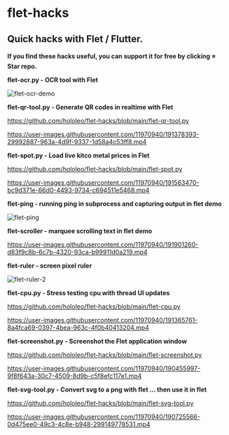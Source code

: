 # flet-hacks
## Quick hacks with Flet / Flutter.

**If you find these hacks useful, you can support it for free by clicking ⭐ Star repo.**

**flet-ocr.py - OCR tool with Flet**

![flet-ocr-demo](https://user-images.githubusercontent.com/11970940/192157189-c018eca3-04ea-4259-9f62-5d46dcc1cccc.gif)

**flet-qr-tool.py - Generate QR codes in realtime with Flet**

https://github.com/hololeo/flet-hacks/blob/main/flet-qr-tool.py

https://user-images.githubusercontent.com/11970940/191378393-29992887-963a-4d9f-9337-1d58a4c53ff8.mp4

**flet-spot.py - Load live kitco metal prices  in Flet**

https://github.com/hololeo/flet-hacks/blob/main/flet-spot.py

https://user-images.githubusercontent.com/11970940/191563470-bc9d371e-66d0-4493-9734-c694511e5468.mp4

**flet-ping - running ping in subprocess and capturing output in flet demo**

![flet-ping](https://user-images.githubusercontent.com/11970940/192004308-fb89220a-a733-402d-8491-841f6f6d746b.gif)

**flet-scroller - marquee scrolling text in flet demo**

https://user-images.githubusercontent.com/11970940/191901260-d83f9c8b-6c7b-4320-93ca-b99911d0a219.mp4

**flet-ruler  - screen pixel ruler**

![flet-ruler-2](https://user-images.githubusercontent.com/11970940/192063025-94f45474-f748-4261-bdd3-dd14298df413.gif)

**flet-cpu.py - Stress testing cpu with thread UI updates**

https://github.com/hololeo/flet-hacks/blob/main/flet-cpu.py

https://user-images.githubusercontent.com/11970940/191365761-8a4fca69-0397-4bea-963c-4f0b40413204.mp4

**flet-screenshot.py - Screenshot the Flet application window**

https://github.com/hololeo/flet-hacks/blob/main/flet-screenshot.py

https://user-images.githubusercontent.com/11970940/190455997-9f8f643a-30c7-4509-8d9b-c5f8efc117e1.mp4

**flet-svg-tool.py - Convert svg to a png with flet ... then use it in flet**

https://github.com/hololeo/flet-hacks/blob/main/flet-svg-tool.py

https://user-images.githubusercontent.com/11970940/190725566-0d475ee0-49c3-4c8e-b948-299149778531.mp4
